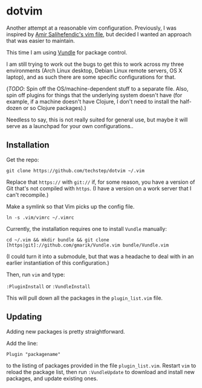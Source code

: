 dotvim
======

Another attempt at a reasonable vim configuration. Previously, I was inspired by 
[Amir Salihefendic's vim file](https://github.com/amix), but decided I wanted an
approach that was easier to maintain.

This time I am using [Vundle](https://github.com/gmarik/Vundle.vim) for package
control.

I am still trying to work out the bugs to get this to work across my three
environments (Arch Linux desktop, Debian Linux remote servers, OS X laptop), and 
as such there are some specific configurations for that.

(*TODO*: Spin off the OS/machine-dependent stuff to a separate file. Also, 
spin off plugins for things that the underlying system doesn't have (for 
example, if a machine doesn't have Clojure, I don't need to install the 
half-dozen or so Clojure packages).)

Needless to say, this is not really suited for general use, but maybe it will
serve as a launchpad for your own configurations..

Installation
------------

Get the repo:

`git clone https://github.com/techstep/dotvim ~/.vim`

Replace that `https://` with `git://` if, for some reason, you have a version
of Git that's not compiled with `https`. (I have a version on a work server that I
can't recompile.)

Make a symlink so that Vim picks up the config file.

`ln -s .vim/vimrc ~/.vimrc`

Currently, the installation requires one to install `Vundle` manually:

`cd ~/.vim && mkdir bundle && git clone [https|git]://github.com/gmarik/Vundle.vim bundle/Vundle.vim`

(I could turn it into a submodule, but that was a headache to deal with in an earlier
instantiation of this configuration.)

Then, run `vim` and type:

`:PluginInstall` or `:VundleInstall`

This will pull down all the packages in the `plugin_list.vim` file.

Updating
--------

Adding new packages is pretty straightforward.

Add the line:

`Plugin "packagename"`

to the listing of packages provided in the file `plugin_list.vim`. Restart 
`vim` to reload the package list, then run `:VundleUpdate` to download and 
install new packages, and update existing ones.

